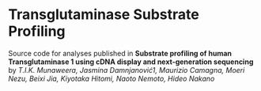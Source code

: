 # Transglutaminase Substrate Profiling
Source code for analyses published in **Substrate profiling of human Transglutaminase 1 using cDNA display and next-generation sequencing** by *T.I.K. Munaweera, Jasmina Damnjanović1, Maurizio Camagna, Moeri Nezu, Beixi Jia, Kiyotaka Hitomi, Naoto Nemoto, Hideo Nakano*

